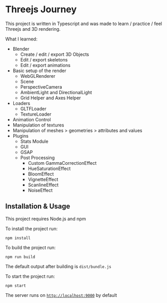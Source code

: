 # Threejs Journey


This project is written in Typescript and was made to learn / practice / feel Threejs and 3D rendering.

What I learned:
- Blender
  - Create / edit / export 3D Objects
  - Edit / export skeletons
  - Edit / export animations
- Basic setup of the render
  - WebGLRenderer
  - Scene
  - PerspectiveCamera
  - AmbientLight and DirectionalLight
  - Grid Helper and Axes Helper
- Loaders
  - GLTFLoader
  - TextureLoader
- Animation Control
- Manipulation of textures
- Manipulation of meshes > geometries > attributes and values
- Plugins
  - Stats Module
  - GUI
  - GSAP
  - Post Processing
    - Custom GammaCorrectionEffect
    - HueSaturationEffect
    - BloomEffect
    - VignetteEffect
    - ScanlineEffect
    - NoiseEffect



## Installation & Usage

This project requires Node.js and npm

To install the project run:
```
npm install
```
To build the project run:
```
npm run build
```
The default output after building is `dist/bundle.js`

To start the project run:
```
npm start
```
The server runs on [`http://localhost:9000`](http://localhost:9000) by default

